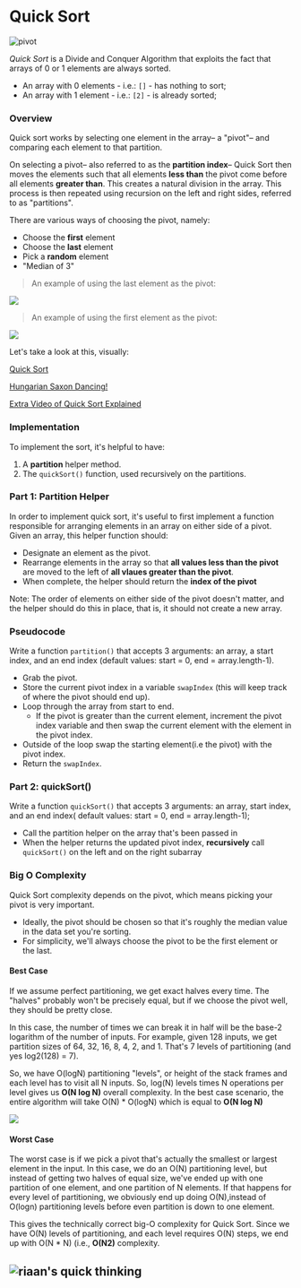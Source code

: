  # Quick Sort

![pivot](https://thumbs.gfycat.com/GlassHastyBighornedsheep-size_restricted.gif)

_Quick Sort_ is a Divide and Conquer Algorithm that exploits the fact that arrays of 0 or 1 elements are always sorted.

- An array with 0 elements - i.e.: `[]` - has nothing to sort;
- An array with 1 element - i.e.: `[2]` - is already sorted;

### Overview

Quick sort works by selecting one element in the array– a "pivot"– and comparing each element to that partition.

On selecting a pivot– also referred to as the **partition index**– Quick Sort then moves the elements such that all elements **less than** the pivot come before all elements **greater than**. This creates a natural division in the array. This process is then repeated using recursion on the left and right sides, referred to as "partitions".

There are various ways of choosing the pivot, namely:

- Choose the **first** element
- Choose the **last** element
- Pick a **random** element
- "Median of 3"

> An example of using the last element as the pivot:

![](1.png)

> An example of using the first element as the pivot:

![](https://media.giphy.com/media/Sr3PWdsXO8QFgEHmbR/giphy.gif)

Let's take a look at this, visually:

[Quick Sort](https://opendsa-server.cs.vt.edu/embed/quicksortAV)

[Hungarian Saxon Dancing!](https://www.youtube.com/watch?v=ywWBy6J5gz8&list=PLuE79vNc5Wi6q34LsQcaJ7ISQ8uOyMaL_&index=4)

[Extra Video of Quick Sort Explained](https://youtu.be/SLauY6PpjW4?t=10)

### Implementation

To implement the sort, it's helpful to have:

1. A **partition** helper method.
2. The `quickSort()` function, used recursively on the partitions.

### Part 1: Partition Helper

In order to implement quick sort, it's useful to first implement a function responsible for arranging elements in an array on either side of a pivot. Given an array, this helper function should:

- Designate an element as the pivot.
- Rearrange elements in the array so that **all values less than the pivot** are moved to the left of **all vlaues greater than the pivot**. 
- When complete, the helper should return the **index of the pivot**

Note: The order of elements on either side of the pivot doesn't matter, and the helper should do this in place, that is, it should not create a new array.

### Pseudocode 

Write a function `partition()` that accepts 3 arguments:
an array, a start index, and an end index (default values: start = 0, end = array.length-1).

- Grab the pivot.
- Store the current pivot index in a variable `swapIndex` (this will keep track of where the pivot should end up).
- Loop through the array from start to end.
  - If the pivot is greater than the current element, increment the pivot index variable and then swap the current element with the element in the pivot index.
- Outside of the loop swap the starting element(i.e the pivot) with the pivot index.
- Return the `swapIndex`.

### Part 2: quickSort()

Write a function `quickSort()` that accepts 3 arguments: an array, start index, and an end index( default values: start = 0, end = array.length-1);

- Call the partition helper on the array that's been passed in
- When the helper returns the updated pivot index, **recursively** call `quickSort()` on the left and on the right subarray

### Big O Complexity

Quick Sort complexity depends on the pivot, which means picking your pivot is very important.

- Ideally, the pivot should be chosen so that it's roughly the median value in the data set you're sorting.
- For simplicity, we'll always choose the pivot to be the first element or the last.

#### Best Case

If we assume perfect partitioning, we get exact halves every time. The "halves" probably won't be precisely equal, but if we choose the pivot well, they should be pretty close.

In this case, the number of times we can break it in half will be the base-2 logarithm of the number of inputs. For example, given 128 inputs, we get partition sizes of 64, 32, 16, 8, 4, 2, and 1. That's 7 levels of partitioning (and yes log2(128) = 7).

So, we have O(logN) partitioning "levels", or height of the stack frames and each level has to visit all N inputs. So, log(N) levels times N operations per level gives us **O(N log N)** overall complexity.
In the best case scenario, the entire algorithm will take O(N) * O(logN) which is equal to **O(N log N)**

![](2.jpg)

#### Worst Case

The worst case is if we pick a pivot that's actually the smallest or largest element in the input. In this case, we do an O(N) partitioning level, but instead of getting two halves of equal size, we've ended up with one partition of one element, and one partition of N elements. If that happens for every level of partitioning, we obviously end up doing O(N),instead of O(logn) partitioning levels before even partition is down to one element.

This gives the technically correct big-O complexity for Quick Sort. Since we have O(N) levels of partitioning, and each level requires O(N) steps, we end up with O(N * N) (i.e., **O(N2)** complexity.

## ![riaan's quick thinking](https://33.media.tumblr.com/7f91f74e46e50787aad2c718e787fa7e/tumblr_nv1breX8Kh1uu6qs9o6_250.gif)


